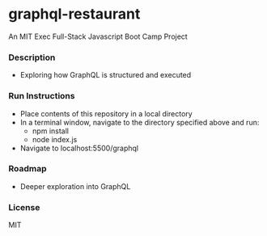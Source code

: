 # graphql-restaurant

An MIT Exec Full-Stack Javascript Boot Camp Project

### Description

- Exploring how GraphQL is structured and executed

### Run Instructions

- Place contents of this repository in a local directory
- In a terminal window, navigate to the directory specified above and run:
  - npm install
  - node index.js
- Navigate to localhost:5500/graphql

### Roadmap

- Deeper exploration into GraphQL

### License

MIT
